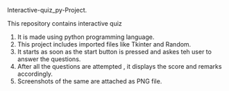 Interactive-quiz_py-Project.

This repository contains interactive quiz 
1) It is made using python programming language.
2) This project includes imported files like Tkinter and Random.
3) It starts as soon as the start button is pressed and askes teh user to answer the questions.
4) After all the questions are attempted , it displays the score and remarks accordingly.
5) Screenshots of the same are attached as PNG file.
